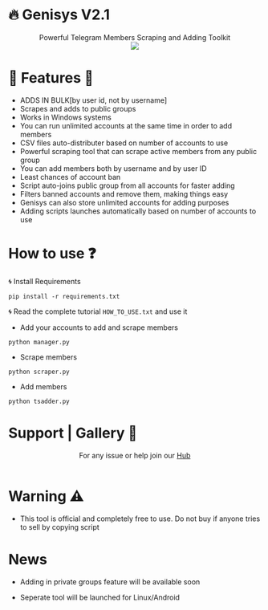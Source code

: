 # :fire: Genisys V2.1
<p align='center'>
  Powerful Telegram Members Scraping and Adding Toolkit<br>
  <a href="https://telegram.me/TheDarkZNetwork"><img src="https://img.shields.io/badge/Telegram-HackTronix1-green"></a> 
  </p>

# :small_red_triangle_down: Features :small_red_triangle:

* ADDS IN BULK[by user id, not by username]
* Scrapes and adds to public groups
* Works in Windows systems
* You can run unlimited accounts at the same time in order to add members
* CSV files auto-distributer based on number of accounts to use
* Powerful scraping tool that can scrape active members from any public group
* You can add members both by username and by user ID
* Least chances of account ban
* Script auto-joins public group from all accounts for faster adding
* Filters banned accounts and remove them, making things easy
* Genisys can also store unlimited accounts for adding purposes
* Adding scripts launches automatically based on number of accounts to use

# How to use :question:

:cyclone: Install Requirements

`pip install -r requirements.txt`

:cyclone: Read the complete tutorial `HOW_TO_USE.txt` and use it

* Add your accounts to add and scrape members

`python manager.py`

* Scrape members

`python scraper.py`

* Add members

`python tsadder.py`

# Support | Gallery :dart:
<p align='center'>
  For any issue or help join our <a href='https://telegram.me/DarkZNetworkSupport'> Hub </a><br><br>
  </p>
  
# Warning :warning:

* This tool is official and completely free to use. Do not buy if anyone tries to sell by copying script

# News

* Adding in private groups feature will be available soon

* Seperate tool will be launched for Linux/Android
